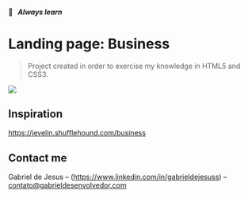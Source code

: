 #### 📒   _Always learn_

# Landing page: Business
> Project created in order to exercise my knowledge in HTML5 and CSS3.


![](public/assets/social-preview-atitude.png)


## Inspiration

https://jevelin.shufflehound.com/business

## Contact me

Gabriel de Jesus – (https://www.linkedin.com/in/gabrieldejesuss) – contato@gabrieldesenvolvedor.com
